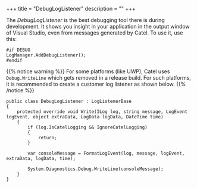 +++
title = "DebugLogListener" 
description = ""
+++

The *DebugLogListener* is the best debugging tool there is during development. It shows you insight in your application in the output window of Visual Studio, even from messages generated by Catel. To use it, use this:

```
#if DEBUG
LogManager.AddDebugListener();
#endif
```

{{% notice warning %}}
For some platforms (like UWP), Catel uses `Debug.WriteLine` which gets removed in a release build. For such platforms, it is recommended to create a customer log listener as shown below.
{{% /notice %}}

```
public class DebugLogListener : LogListenerBase
{
    protected override void Write(ILog log, string message, LogEvent logEvent, object extraData, LogData logData, DateTime time)
    {
        if (log.IsCatelLogging && IgnoreCatelLogging)
        {
            return;
        }

        var consoleMessage = FormatLogEvent(log, message, logEvent, extraData, logData, time);

        System.Diagnostics.Debug.WriteLine(consoleMessage);
    }
}
```